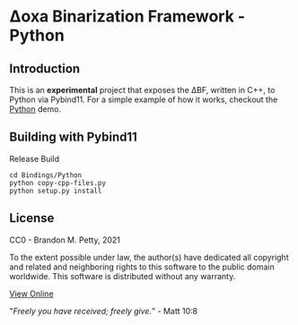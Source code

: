 # Δoxa Binarization Framework - Python

## Introduction
This is an **experimental** project that exposes the ΔBF, written in C++, to Python via Pybind11.  For a simple example of how it works, checkout the [Python](../../Demo/Python) demo.

## Building with Pybind11
Release Build
```
cd Bindings/Python
python copy-cpp-files.py
python setup.py install
```

## License
CC0 - Brandon M. Petty, 2021

To the extent possible under law, the author(s) have dedicated all copyright and related and neighboring rights to this software to the public domain worldwide. This software is distributed without any warranty.

[View Online](https://creativecommons.org/publicdomain/zero/1.0/legalcode)

"*Freely you have received; freely give.*" - Matt 10:8